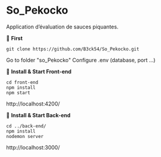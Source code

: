 # So_Pekocko
Application d’évaluation de sauces piquantes.

🚀 **First**

    git clone https://github.com/B3ck54/So_Pekocko.git

Go to folder "so_Pekocko"
Configure .env (database, port ...)

 🚀 **Install & Start Front-end**

	cd front-end
	npm install
	npm start

 http://localhost:4200/
 
 🚀 **Install & Start Back-end**

	cd ../back-end/
	npm install
	nodemon server

http://localhost:3000/

